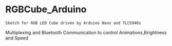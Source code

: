 # RGBCube_Arduino
	Sketch for RGB LED Cube driven by Arduino Nano and TLC5940s
  Multiplexing and Bluetooth Communication to control Animations,Brightness and Speed
